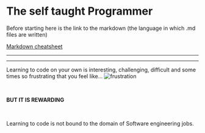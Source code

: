 # The self taught Programmer

Before starting here is the link to the markdown (the language in which .md files are written)<br/>

[Markdown cheatsheet](./markdown_cheatsheet/README.md "markdown cheatsheet")

---
---

Learning to code on your own is interesting, challenging, difficult and some times so frustrating that you feel like...
![frustration](https://media.tenor.com/r0QADZn1BoIAAAAC/frustration-reactions.gif)

<br/>

**BUT IT IS REWARDING**

<br/>

Learning to code is not bound to the domain of Software engineering jobs.
